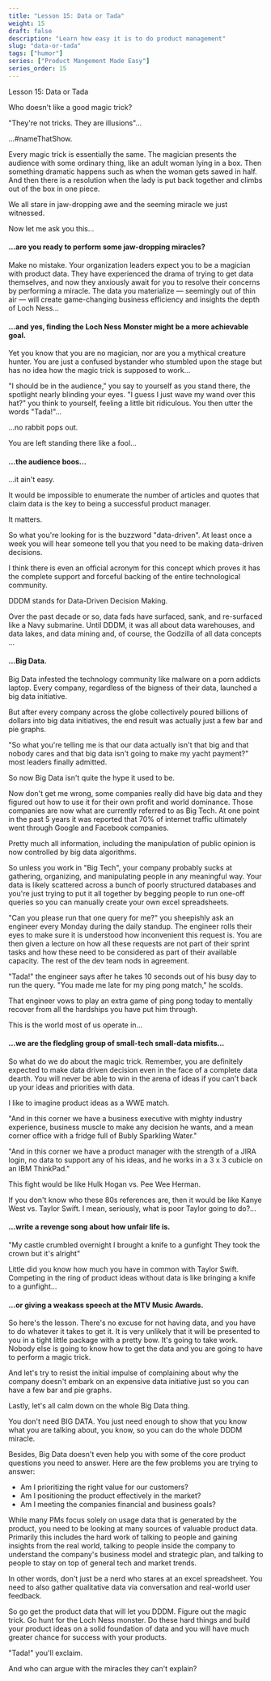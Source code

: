 ```yaml
---
title: "Lesson 15: Data or Tada"
weight: 15
draft: false
description: "Learn how easy it is to do product management"
slug: "data-or-tada"
tags: ["humor"]
series: ["Product Mangement Made Easy"]
series_order: 15
---
```


Lesson 15: Data or Tada

Who doesn't like a good magic trick?

"They're not tricks. They are illusions"...

...#nameThatShow.

Every magic trick is essentially the same. The magician presents the audience with some ordinary thing, like an adult woman lying in a box. Then something dramatic happens such as when the woman gets sawed in half. And then there is a resolution when the lady is put back together and climbs out of the box in one piece.

We all stare in jaw-dropping awe and the seeming miracle we just witnessed.

Now let me ask you this...

#### ...are you ready to perform some jaw-dropping miracles?

Make no mistake. Your organization leaders expect you to be a magician with product data. They have experienced the drama of trying to get data themselves, and now they anxiously await for you to resolve their concerns by performing a miracle. The data you materialize — seemingly out of thin air — will create game-changing business efficiency and insights the depth of Loch Ness...

#### ...and yes, finding the Loch Ness Monster might be a more achievable goal.

Yet you know that you are no magician, nor are you a mythical creature hunter. You are just a confused bystander who stumbled upon the stage but has no idea how the magic trick is supposed to work...

"I should be in the audience," you say to yourself as you stand there, the spotlight nearly blinding your eyes. "I guess I just wave my wand over this hat?" you think to yourself, feeling a little bit ridiculous. You then utter the words "Tada!"...

...no rabbit pops out.

You are left standing there like a fool...

#### ...the audience boos...

...it ain't easy.

It would be impossible to enumerate the number of articles and quotes that claim data is the key to being a successful product manager.

It matters.

So what you're looking for is the buzzword "data-driven". At least once a week you will hear someone tell you that you need to be making data-driven decisions.

I think there is even an official acronym for this concept which proves it has the complete support and forceful backing of the entire technological community.

DDDM stands for Data-Driven Decision Making.

Over the past decade or so, data fads have surfaced, sank, and re-surfaced like a Navy submarine. Until DDDM, it was all about data warehouses, and data lakes, and data mining and, of course, the Godzilla of all data concepts ...

#### ...Big Data.

Big Data infested the technology community like malware on a porn addicts laptop. Every company, regardless of the bigness of their data, launched a big data initiative.

But after every company across the globe collectively poured billions of dollars into big data initiatives, the end result was actually just a few bar and pie graphs.

"So what you're telling me is that our data actually isn't that big and that nobody cares and that big data isn't going to make my yacht payment?" most leaders finally admitted.

So now Big Data isn't quite the hype it used to be.

Now don't get me wrong, some companies really did have big data and they figured out how to use it for their own profit and world dominance. Those companies are now what are currently referred to as Big Tech. At one point in the past 5 years it was reported that 70% of internet traffic ultimately went through Google and Facebook companies.

Pretty much all information, including the manipulation of public opinion is now controlled by big data algorithms.

So unless you work in "Big Tech", your company probably sucks at gathering, organizing, and manipulating people in any meaningful way. Your data is likely scattered across a bunch of poorly structured databases and you're just trying to put it all together by begging people to run one-off queries so you can manually create your own excel spreadsheets.

"Can you please run that one query for me?" you sheepishly ask an engineer every Monday during the daily standup. The engineer rolls their eyes to make sure it is understood how inconvenient this request is. You are then given a lecture on how all these requests are not part of their sprint tasks and how these need to be considered as part of their available capacity. The rest of the dev team nods in agreement.

"Tada!" the engineer says after he takes 10 seconds out of his busy day to run the query. "You made me late for my ping pong match," he scolds.

That engineer vows to play an extra game of ping pong today to mentally recover from all the hardships you have put him through.

This is the world most of us operate in...

#### ...we are the fledgling group of small-tech small-data misfits...

So what do we do about the magic trick. Remember, you are definitely expected to make data driven decision even in the face of a complete data dearth. You will never be able to win in the arena of ideas if you can't back up your ideas and priorities with data.

I like to imagine product ideas as a WWE match.

"And in this corner we have a business executive with mighty industry experience, business muscle to make any decision he wants, and a mean corner office with a fridge full of Bubly Sparkling Water."

"And in this corner we have a product manager with the strength of a JIRA login, no data to support any of his ideas, and he works in a 3 x 3 cubicle on an IBM ThinkPad."

This fight would be like Hulk Hogan vs. Pee Wee Herman.

If you don't know who these 80s references are, then it would be like Kanye West vs. Taylor Swift. I mean, seriously, what is poor Taylor going to do?...

#### ...write a revenge song about how unfair life is.

"My castle crumbled overnight
I brought a knife to a gunfight
They took the crown but it's alright"

Little did you know how much you have in common with Taylor Swift. Competing in the ring of product ideas without data is like bringing a knife to a gunfight...

#### ...or giving a weakass speech at the MTV Music Awards.

So here's the lesson. There's no excuse for not having data, and you have to do whatever it takes to get it. It is very unlikely that it will be presented to you in a tight little package with a pretty bow. It's going to take work. Nobody else is going to know how to get the data and you are going to have to perform a magic trick.

And let's try to resist the initial impulse of complaining about why the company doesn't embark on an expensive data initiative just so you can have a few bar and pie graphs.

Lastly, let's all calm down on the whole Big Data thing.

You don't need BIG DATA. You just need enough to show that you know what you are talking about, you know, so you can do the whole DDDM miracle.

Besides, Big Data doesn't even help you with some of the core product questions you need to answer. Here are the few problems you are trying to answer:

- Am I prioritizing the right value for our customers?
- Am I positioning the product effectively in the market?
- Am I meeting the companies financial and business goals?

While many PMs focus solely on usage data that is generated by the product, you need to be looking at many sources of valuable product data. Primarily this includes the hard work of talking to people and gaining insights from the real world, talking to people inside the company to understand the company's business model and strategic plan, and talking to people to stay on top of general tech and market trends.

In other words, don't just be a nerd who stares at an excel spreadsheet. You need to also gather qualitative data via conversation and real-world user feedback.

So go get the product data that will let you DDDM. Figure out the magic trick. Go hunt for the Loch Ness monster. Do these hard things and build your product ideas on a solid foundation of data and you will have much greater chance for success with your products.

"Tada!" you'll exclaim.

And who can argue with the miracles they can't explain?


